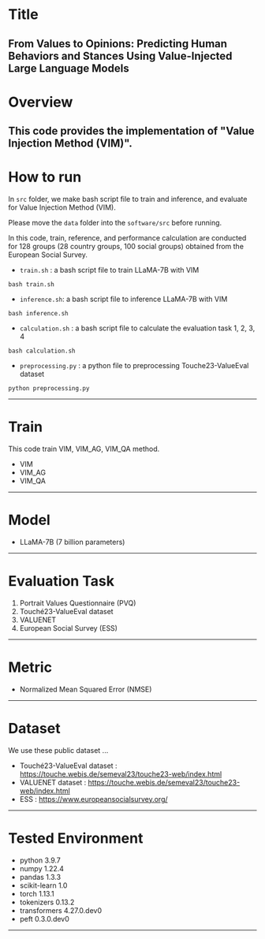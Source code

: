 # Title
From Values to Opinions: Predicting Human Behaviors and Stances Using Value-Injected Large Language Models
-------------------
# Overview
This code provides the implementation of "Value Injection Method (VIM)".
-------------------
# How to run
In `src` folder, we make bash script file to train and inference, and evaluate for Value Injection Method (VIM).

Please move the `data` folder into the `software/src` before running.

In this code, train, reference, and performance calculation are conducted for 128 groups (28 country groups, 100 social groups) obtained from the European Social Survey.

- `train.sh` : a bash script file to train LLaMA-7B with VIM

`bash train.sh`
- `inference.sh`: a bash script file to inference LLaMA-7B with VIM 

`bash inference.sh`
- `calculation.sh` : a bash script file to calculate the evaluation task 1, 2, 3, 4

`bash calculation.sh`
- `preprocessing.py` : a python file to preprocessing Touche23-ValueEval dataset

`python preprocessing.py`

-------------------
# Train
This code train VIM, VIM_AG, VIM_QA method.
- VIM
- VIM_AG
- VIM_QA
-------------------
# Model
- LLaMA-7B (7 billion parameters)
-------------------
# Evaluation Task
1. Portrait Values Questionnaire (PVQ)
2. Touché23-ValueEval dataset
3. VALUENET
4. European Social Survey (ESS)
-------------------
# Metric
- Normalized Mean Squared Error (NMSE)
-------------------
# Dataset
We use these public dataset ...
- Touché23-ValueEval dataset : https://touche.webis.de/semeval23/touche23-web/index.html
- VALUENET dataset : https://touche.webis.de/semeval23/touche23-web/index.html
- ESS : https://www.europeansocialsurvey.org/
-------------------
# Tested Environment
- python 3.9.7
- numpy 1.22.4
- pandas 1.3.3
- scikit-learn 1.0
- torch 1.13.1
- tokenizers 0.13.2
- transformers 4.27.0.dev0
- peft 0.3.0.dev0
--------------------

